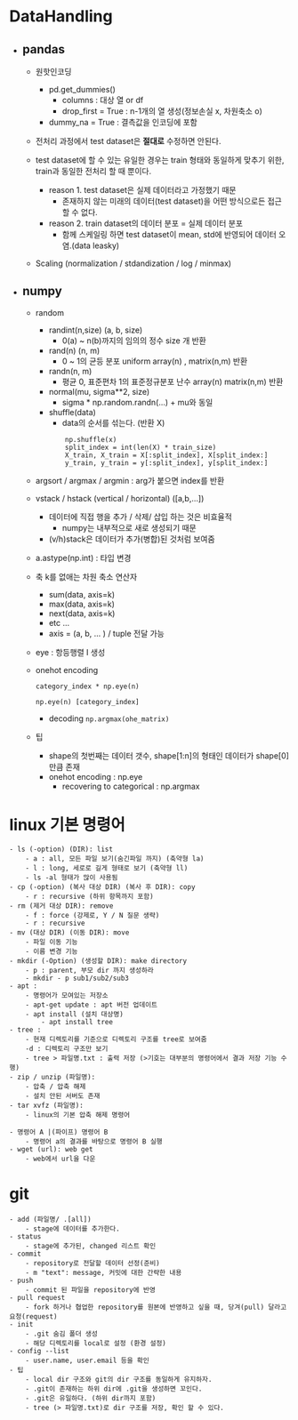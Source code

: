 # DataHandling
- ## pandas
    - 원핫인코딩
        - pd.get_dummies()
            - columns : 대상 열 or df
            - drop_first = True : n-1개의 열 생성(정보손실 x, 차원축소 o)
        - dummy_na = True : 결측값을 인코딩에 포함

    - 전처리 과정에서 test dataset은 **절대로** 수정하면 안된다.
    - test dataset에 할 수 있는 유일한 경우는 train 형태와 동일하게 맞추기 위한, train과 동일한 전처리 할 때 뿐이다.
      - reason 1. test dataset은 실제 데이터라고 가정했기 때문
        - 존재하지 않는 미래의 데이터(test dataset)을 어떤 방식으로든 접근 할 수 없다.
      - reason 2. train dataset의 데이터 분포 = 실제 데이터 분포
        - 함께 스케일링 하면 test dataset이 mean, std에 반영되어 데이터 오염.(data leasky)
    - Scaling (normalization / stdandization / log / minmax)
- ## numpy
    - random
        - randint(n,size) (a, b, size)
            - 0(a) ~ n(b)까지의 임의의 정수 size 개 반환
        - rand(n) (n, m)
            - 0 ~ 1의 균등 분포 uniform array(n) , matrix(n,m) 반환
        - randn(n, m)
            - 평균 0, 표준편차 1의 표준정규분포 난수 array(n) matrix(n,m) 반환
        - normal(mu, sigma**2, size)
            - sigma * np.random.randn(...) + mu와 동일
        - shuffle(data)
            - data의 순서를 섞는다. (반환 X)
            ~~~
                np.shuffle(x)
                split_index = int(len(X) * train_size)
                X_train, X_train = X[:split_index], X[split_index:]
                y_train, y_train = y[:split_index], y[split_index:]
            ~~~
    - argsort / argmax / argmin : arg가 붙으면 index를 반환
    - vstack / hstack (vertical / horizontal) ([a,b,...])
        - 데이터에 직접 행을 추가 / 삭제/ 삽입 하는 것은 비효율적
          - numpy는 내부적으로 새로 생성되기 때문
        - (v/h)stack은 데이터가 추가(병합)된 것처럼 보여줌
    - a.astype(np.int) : 타입 변경

    - 축 k를 없애는 차원 축소 연산자
        - sum(data, axis=k)
        - max(data, axis=k)
        - next(data, axis=k)
        - etc ...
        - axis = (a, b, ... ) / tuple 전달 가능

    - eye : 항등행렬 I 생성
    - onehot encoding
        
        `category_index * np.eye(n)`

        `np.eye(n) [category_index]`

        - decoding
           `np.argmax(ohe_matrix)`

    - 팁
        - shape의 첫번째는 데이터 갯수, shape[1:n]의 형태인 데이터가 shape[0]만큼 존재
        - onehot encoding : np.eye
            - recovering to categorical : np.argmax
          


# linux 기본 명령어
    - ls (-option) (DIR): list 
        - a : all, 모든 파일 보기(숨긴파일 까지) (축약형 la)
        - l : long, 세로로 길게 형태로 보기 (축약형 ll)
        - ls -al 형태가 많이 사용됨 
    - cp (-option) (복사 대상 DIR) (복사 후 DIR): copy
        - r : recursive (하위 항목까지 포함)
    - rm (제거 대상 DIR): remove
        - f : force (강제로, Y / N 질문 생략)
        - r : recursive
    - mv (대상 DIR) (이동 DIR): move
        - 파일 이동 기능
        - 이름 변경 기능
    - mkdir (-Option) (생성할 DIR): make directory
        - p : parent, 부모 dir 까지 생성하라
        - mkdir - p sub1/sub2/sub3
    - apt :
        - 명령어가 모여있는 저장소
        - apt-get update : apt 버전 업데이트
        - apt install (설치 대상명)
            - apt install tree
    - tree :
        - 현재 디렉토리를 기준으로 디렉토리 구조를 tree로 보여줌
        -d : 디렉토리 구조만 보기
        - tree > 파일명.txt : 출력 저장 (>기호는 대부분의 명령어에서 결과 저장 기능 수행)
    - zip / unzip (파일명):
        - 압축 / 압축 해제
        - 설치 안된 서버도 존재
    - tar xvfz (파일명):
        - linux의 기본 압축 해제 명령어

    - 명령어 A |(파이프) 명령어 B
        - 명령어 a의 결과를 바탕으로 명령어 B 실행
    - wget (url): web get
        - web에서 url을 다운
 # git
    - add (파일명/ .[all])
        - stage에 데이터를 추가한다.
    - status
        - stage에 추가된, changed 리스트 확인
    - commit
        - repository로 전달할 데이터 선정(준비)
        - m "text": message, 커밋에 대한 간략한 내용
    - push
        - commit 된 파일을 repository에 반영
    - pull request
        - fork 하거나 협업한 repository를 원본에 반영하고 싶을 때, 당겨(pull) 달라고 요청(request)
    - init
        - .git 숨김 폴더 생성
        - 해당 디렉토리를 local로 설정 (환경 설정)
    - config --list
        - user.name, user.email 등을 확인
    - 팁
        - local dir 구조와 git의 dir 구조를 동일하게 유지하자.
        - .git이 존재하는 하위 dir에 .git을 생성하면 꼬인다.
        - .git은 유일하다. (하위 dir까지 포함)
        - tree (> 파일명.txt)로 dir 구조를 저장, 확인 할 수 있다.

